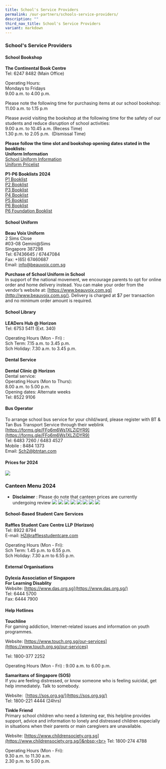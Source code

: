 ```yaml
---
title: School's Service Providers
permalink: /our-partners/schools-service-providers/
description: ""
third_nav_title: School's Service Providers
variant: markdown
---
```

### **School's Service Providers**
#### **School Bookshop**<br>
**The Continental Book Centre**<br>
Tel: 6247 8482 (Main Office)

Operating Hours:<br>
Mondays to Fridays<br>
9.00 a.m. to 4.00 p.m.

Please note the following time for purchasing items at our school bookshop:<br>
11.00 a.m. to 1.15 p.m

Please avoid visiting the bookshop at the following time for the safety of our students and reduce disruption of school activities:<br>
9.00 a.m. to 10.45 a.m. (Recess Time)<br>
1.30 p.m. to 2.05 p.m.&nbsp; (Dismissal Time)

**Please follow the time slot and bookshop opening dates stated in the booklists:**<br>
**Uniform Information**<br>
[School Uniform Information](https://thecontinental.sg/horizon/)<br>
[Uniform Pricelist](/files/Uniform_Pricelist.pdf)

**P1-P6 Booklists 2024**<br>
[P1 Booklist](/files/Horizon_Booklist_2024_Primary_1.pdf)<br>
[P2 Booklist](/files/Horizon_Booklist_2024_Primary_2.pdf)<br>
[P3 Booklist](/files/Horizon_Booklist_2024_Primary_3.pdf)<br>
[P4 Booklist](/files/Horizon_Booklist_2024_Primary_4.pdf)<br>
[P5 Booklist](/files/Horizon_Booklist_2024_Primary_5.pdf)<br>
[P6 Booklist](/files/Horizon_Booklist_2024_Primary_6.pdf)<br>
[P6 Foundation Booklist](/files/Horizon_Booklist_2024_Primary_6F.pdf)

#### **School Uniform**
**Beau Voix Uniform**<br>
2 Sims Close<br>
#03-08 Gemini@Sims<br>
Singapore 387298&nbsp;<br>
Tel: 67436645 / 67447084<br>
Fax: +(65) 67460687<br>
Email:&nbsp;[info@beauvoix.com.sg](mailto:info@beauvoix.com.sg)

**Purchase of School Uniform in School**<br>
In support of the national movement, we encourage parents to opt for online order and home delivery instead. You can make your order from the vendor’s website at:&nbsp;[https://www.beauvoix.com.sg](http://www.beauvoix.com.sg/). Delivery is charged at $7 per transaction and no minimum order amount is required.

#### **School Library**
**LEADers Hub @ Horizon**<br>
Tel: 6753 5411 (Ext. 340)

Operating Hours (Mon - Fri) :&nbsp;<br>
Sch Term: 7.15 a.m. to 3.45 p.m.<br>Sch Holiday: 7.30 a.m. to 3.45 p.m.

#### **Dental Service**
**Dental Clinic @ Horizon**<br>
Dental service:<br>
Operating Hours (Mon to Thurs):<br>
8.00 a.m. to 5.00 p.m.<br>
Opening dates: Alternate weeks<br>
Tel: 8522 9106

#### **Bus Operator**
To arrange school bus service for your child/ward, please register with BT &amp; Tan Bus Transport Service through their weblink <br>
[https://forms.gle/FFo6m6Ws1XLZiDYR9](https://forms.gle/FFo6m6Ws1XLZiDYR9)<br>
Tel: 6483 7260 / 6483 4527<br>
Mobile : 8484 1373<br>
Email: Sch2@btntan.com
#### Prices for 2024 
![](/images/screenshot%202023-09-29%20160528.jpg)

### Canteen Menu 2024
* **Disclaimer** : Please do note that canteen prices are currently undergoing review 
[ ![](/images/stall1.jpg)](https://staging.d21co4ykjghpsi.amplifyapp.com/images/menu1.jpg)
[ ![](/images/stall2.jpg)](https://staging.d21co4ykjghpsi.amplifyapp.com/images/menu2.jpg)
[ ![](/images/stall3.jpg)](https://staging.d21co4ykjghpsi.amplifyapp.com/images/menu3.jpg)
[ ![](/images/stall4.jpg)](https://staging.d21co4ykjghpsi.amplifyapp.com/images/menu4.jpg)
[ ![](/images/stall5.jpg)](https://staging.d21co4ykjghpsi.amplifyapp.com/images/menu5.jpg)
[ ![](/images/stall6.jpg)](https://staging.d21co4ykjghpsi.amplifyapp.com/images/menu6.jpg) 
[ ![](/images/stall7.jpg)](https://staging.d21co4ykjghpsi.amplifyapp.com/images/menu7.jpg) 
[![](/images/stall8.jpg)](https://staging.d21co4ykjghpsi.amplifyapp.com/images/menu8.jpg)

#### **School-Based Student Care Services**
**Raffles Student Care Centre LLP (Horizon)**<br>
Tel: 8922 8794<br>
E-mail: [HZ@rafflesstudentcare.com](mailto:HZ@rafflesstudentcare.com)

Operating Hours (Mon - Fri):<br>
Sch Term: 1.45 p.m. to 6.55 p.m.&nbsp;<br>
Sch Holiday: 7.30 a.m to 6.55 p.m.

#### **External Organisations**
**Dylexia Association of Singapore**<br>
**For Learning Disablity**<br>
Website:&nbsp;[https://www.das.org.sg](https://www.das.org.sg/)<br>
Tel: 6444 5700<br>
Fax: 6444 7900

#### **Help Hotlines**
**Touchline**<br>
For gaming addiction, Internet-related issues and information on youth programmes.

Website:&nbsp;[https://www.touch.org.sg/our-services](https://www.touch.org.sg/our-services)

Tel: 1800-377 2252

Operating Hours (Mon - Fri) :&nbsp;9.00 a.m. to 6.00 p.m.

**Samaritans of Singapore (SOS)**<br>
If you are feeling distressed, or know someone who is feeling suicidal, get help immediately. Talk to somebody.

Website: &nbsp;[https://sos.org.sg/](https://sos.org.sg/)<br>
Tel: 1800-221 4444 (24hrs)

**Tinkle Friend**<br>
Primary school children who need a listening ear, this helpline provides support, advice and information to lonely and distressed children especially in situations when their parents or main caregivers are unavailable.

Website:&nbsp;[https://www.childrensociety.org.sg](https://www.childrensociety.org.sg/)&nbsp;<br>
Tel: 1800-274 4788&nbsp;

Operating Hours (Mon - Fri):<br>
9.30 a.m. to 11.30 a.m.<br>
2.30 p.m. to 5.00 p.m.